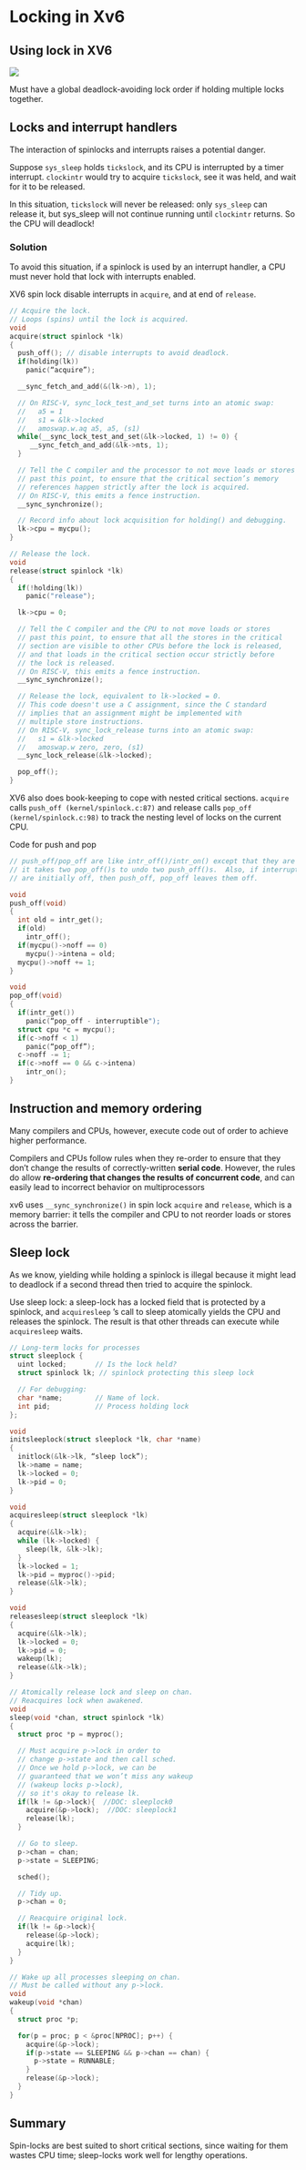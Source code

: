 # Locking in Xv6

## Using lock in XV6

![](../.gitbook/assets/image%20%2839%29.png)

Must have a global deadlock-avoiding lock order if holding multiple locks together.

## Locks and interrupt handlers

The interaction of spinlocks and interrupts raises a potential danger.

Suppose `sys_sleep` holds `tickslock`, and its CPU is interrupted by a timer interrupt. `clockintr` would try to acquire `tickslock`, see it was held, and wait for it to be released.

In this situation, `tickslock` will never be released: only `sys_sleep` can release it, but sys\_sleep will not continue running until `clockintr` returns. So the CPU will deadlock!

### Solution

To avoid this situation, if a spinlock is used by an interrupt handler, a CPU must never hold that lock with interrupts enabled.

XV6 spin lock disable interrupts in `acquire`, and at end of `release`.

```c
// Acquire the lock.
// Loops (spins) until the lock is acquired.
void
acquire(struct spinlock *lk)
{
  push_off(); // disable interrupts to avoid deadlock.
  if(holding(lk))
    panic(“acquire”);

  __sync_fetch_and_add(&(lk->n), 1);

  // On RISC-V, sync_lock_test_and_set turns into an atomic swap:
  //   a5 = 1
  //   s1 = &lk->locked
  //   amoswap.w.aq a5, a5, (s1)
  while(__sync_lock_test_and_set(&lk->locked, 1) != 0) {
     __sync_fetch_and_add(&lk->nts, 1);
  }

  // Tell the C compiler and the processor to not move loads or stores
  // past this point, to ensure that the critical section’s memory
  // references happen strictly after the lock is acquired.
  // On RISC-V, this emits a fence instruction.
  __sync_synchronize();

  // Record info about lock acquisition for holding() and debugging.
  lk->cpu = mycpu();
}
```

```c
// Release the lock.
void
release(struct spinlock *lk)
{
  if(!holding(lk))
    panic("release");

  lk->cpu = 0;

  // Tell the C compiler and the CPU to not move loads or stores
  // past this point, to ensure that all the stores in the critical
  // section are visible to other CPUs before the lock is released,
  // and that loads in the critical section occur strictly before
  // the lock is released.
  // On RISC-V, this emits a fence instruction.
  __sync_synchronize();

  // Release the lock, equivalent to lk->locked = 0.
  // This code doesn't use a C assignment, since the C standard
  // implies that an assignment might be implemented with
  // multiple store instructions.
  // On RISC-V, sync_lock_release turns into an atomic swap:
  //   s1 = &lk->locked
  //   amoswap.w zero, zero, (s1)
  __sync_lock_release(&lk->locked);

  pop_off();
}
```

XV6 also does book-keeping to cope with nested critical sections. `acquire` calls `push_off (kernel/spinlock.c:87)` and release calls `pop_off (kernel/spinlock.c:98)` to track the nesting level of locks on the current CPU.

Code for push and pop

```c
// push_off/pop_off are like intr_off()/intr_on() except that they are matched:
// it takes two pop_off()s to undo two push_off()s.  Also, if interrupts
// are initially off, then push_off, pop_off leaves them off.

void
push_off(void)
{
  int old = intr_get();
  if(old)
    intr_off();
  if(mycpu()->noff == 0)
    mycpu()->intena = old;
  mycpu()->noff += 1;
}

void
pop_off(void)
{
  if(intr_get())
    panic(“pop_off - interruptible");
  struct cpu *c = mycpu();
  if(c->noff < 1)
    panic(“pop_off”);
  c->noff -= 1;
  if(c->noff == 0 && c->intena)
    intr_on();
}
```

## Instruction and memory ordering

Many compilers and CPUs, however, execute code out of order to achieve higher performance.

Compilers and CPUs follow rules when they re-order to ensure that they don’t change the results of correctly-written **serial code**. However, the rules do allow **re-ordering that changes the results of concurrent code**, and can easily lead to incorrect behavior on multiprocessors

xv6 uses `__sync_synchronize()` in spin lock `acquire` and `release`, which is a memory barrier: it tells the compiler and CPU to not reorder loads or stores across the barrier.

## Sleep lock

As we know, yielding while holding a spinlock is illegal because it might lead to deadlock if a second thread then tried to acquire the spinlock.

Use sleep lock: a sleep-lock has a locked field that is protected by a spinlock, and `acquiresleep` ’s call to sleep atomically yields the CPU and releases the spinlock. The result is that other threads can execute while `acquiresleep` waits.

```c
// Long-term locks for processes
struct sleeplock {
  uint locked;       // Is the lock held?
  struct spinlock lk; // spinlock protecting this sleep lock

  // For debugging:
  char *name;        // Name of lock.
  int pid;           // Process holding lock
};
```

```c
void
initsleeplock(struct sleeplock *lk, char *name)
{
  initlock(&lk->lk, “sleep lock”);
  lk->name = name;
  lk->locked = 0;
  lk->pid = 0;
}

void
acquiresleep(struct sleeplock *lk)
{
  acquire(&lk->lk);
  while (lk->locked) {
    sleep(lk, &lk->lk);
  }
  lk->locked = 1;
  lk->pid = myproc()->pid;
  release(&lk->lk);
}

void
releasesleep(struct sleeplock *lk)
{
  acquire(&lk->lk);
  lk->locked = 0;
  lk->pid = 0;
  wakeup(lk);
  release(&lk->lk);
}
```

```c
// Atomically release lock and sleep on chan.
// Reacquires lock when awakened.
void
sleep(void *chan, struct spinlock *lk)
{
  struct proc *p = myproc();

  // Must acquire p->lock in order to
  // change p->state and then call sched.
  // Once we hold p->lock, we can be
  // guaranteed that we won’t miss any wakeup
  // (wakeup locks p->lock),
  // so it's okay to release lk.
  if(lk != &p->lock){  //DOC: sleeplock0
    acquire(&p->lock);  //DOC: sleeplock1
    release(lk);
  }

  // Go to sleep.
  p->chan = chan;
  p->state = SLEEPING;

  sched();

  // Tidy up.
  p->chan = 0;

  // Reacquire original lock.
  if(lk != &p->lock){
    release(&p->lock);
    acquire(lk);
  }
}

// Wake up all processes sleeping on chan.
// Must be called without any p->lock.
void
wakeup(void *chan)
{
  struct proc *p;

  for(p = proc; p < &proc[NPROC]; p++) {
    acquire(&p->lock);
    if(p->state == SLEEPING && p->chan == chan) {
      p->state = RUNNABLE;
    }
    release(&p->lock);
  }
}
```

## Summary

Spin-locks are best suited to short critical sections, since waiting for them wastes CPU time; sleep-locks work well for lengthy operations.

